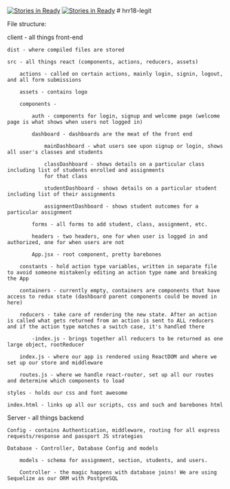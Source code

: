 [![Stories in Ready](https://badge.waffle.io/HR18-Legit/hrr18-legit.png?label=ready&title=Ready)](https://waffle.io/HR18-Legit/hrr18-legit)
[![Stories in Ready](https://badge.waffle.io/HR18-Legit/hrr18-legit.png?label=ready&title=Ready)](https://waffle.io/HR18-Legit/hrr18-legit)
﻿# hrr18-legit

File structure:

client - all things front-end

    dist - where compiled files are stored

    src - all things react (components, actions, reducers, assets)

        actions - called on certain actions, mainly login, signin, logout, and all form submissions

        assets - contains logo

        components -

            auth - components for login, signup and welcome page (welcome page is what shows when users not logged in)

            dashboard - dashboards are the meat of the front end

                mainDashboard - what users see upon signup or login, shows all user's classes and students

                classDashboard - shows details on a particular class including list of students enrolled and assignments
                for that class

                studentDashboard - shows details on a particular student including list of their assignments

                assignmentDashboard - shows student outcomes for a particular assignment

            forms - all forms to add student, class, assignment, etc.

            headers - two headers, one for when user is logged in and authorized, one for when users are not

            App.jsx - root component, pretty barebones

        constants - hold action type variables, written in separate file to avoid someone mistakenly editing an action type name and breaking the App

        containers - currently empty, containers are components that have access to redux state (dashboard parent components could be moved in here)

        reducers - take care of rendering the new state. After an action is called what gets returned from an action is sent to ALL reducers and if the action type matches a switch case, it's handled there

            -index.js - brings together all reducers to be returned as one large object, rootReducer

        index.js - where our app is rendered using ReactDOM and where we set up our store and middleware

        routes.js - where we handle react-router, set up all our routes and determine which components to load

    styles - holds our css and font awesome

    index.html - links up all our scripts, css and such and barebones html

Server - all things backend

    Config - contains Authentication, middleware, routing for all express requests/response and passport JS strategies

    Database - Controller, Database Config and models

        models - schema for assignment, section, students, and users.

        Controller - the magic happens with database joins! We are using Sequelize as our ORM with PostgreSQL
